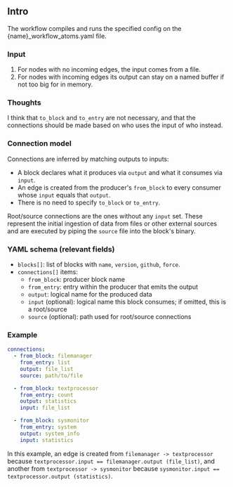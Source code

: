 ## Intro

The workflow compiles and runs the specified config on the {name}\_workflow_atoms.yaml file.

### Input

1. For nodes with no incoming edges, the input comes from a file.
2. For nodes with incoming edges its output can stay on a named buffer if not too big for in memory.

### Thoughts

I think that `to_block` and `to_entry` are not necessary, and that the connections should be made based on who uses the input of who instead.

### Connection model

Connections are inferred by matching outputs to inputs:

- A block declares what it produces via `output` and what it consumes via `input`.
- An edge is created from the producer's `from_block` to every consumer whose `input` equals that `output`.
- There is no need to specify `to_block` or `to_entry`.

Root/source connections are the ones without any `input` set. These represent the initial ingestion of data from files or other external sources and are executed by piping the `source` file into the block's binary.

### YAML schema (relevant fields)

- `blocks[]`: list of blocks with `name`, `version`, `github`, `force`.
- `connections[]` items:
  - `from_block`: producer block name
  - `from_entry`: entry within the producer that emits the output
  - `output`: logical name for the produced data
  - `input` (optional): logical name this block consumes; if omitted, this is a root/source
  - `source` (optional): path used for root/source connections

### Example

```yaml
connections:
  - from_block: filemanager
    from_entry: list
    output: file_list
    source: path/to/file

  - from_block: textprocessor
    from_entry: count
    output: statistics
    input: file_list

  - from_block: sysmonitor
    from_entry: system
    output: system_info
    input: statistics
```

In this example, an edge is created from `filemanager -> textprocessor` because `textprocessor.input == filemanager.output (file_list)`, and another from `textprocessor -> sysmonitor` because `sysmonitor.input == textprocessor.output (statistics)`.
